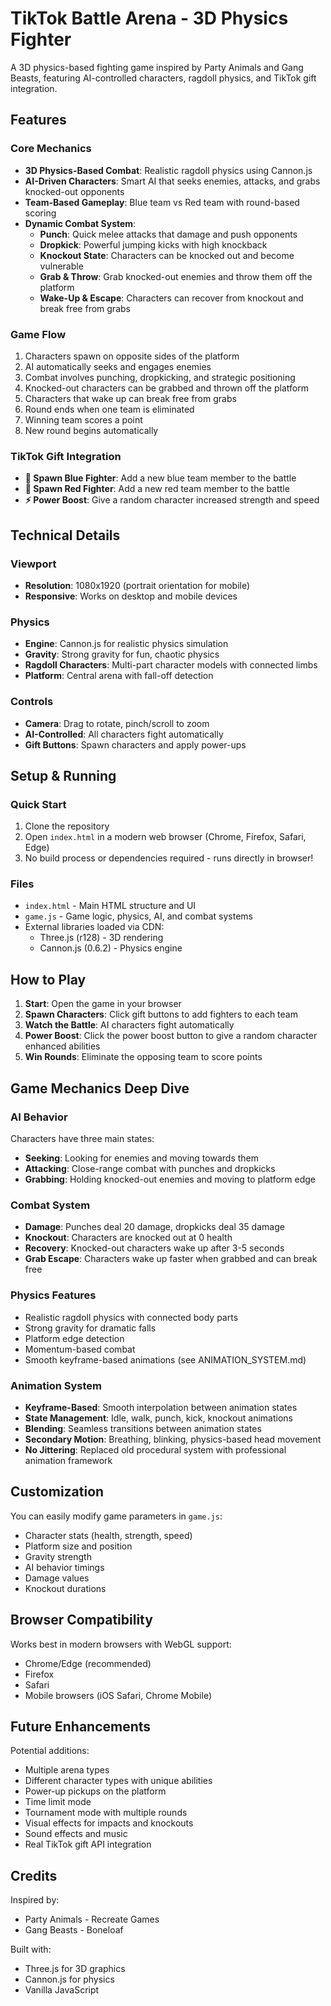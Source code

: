 # TikTok Battle Arena - 3D Physics Fighter

A 3D physics-based fighting game inspired by Party Animals and Gang Beasts, featuring AI-controlled characters, ragdoll physics, and TikTok gift integration.

## Features

### Core Mechanics
- **3D Physics-Based Combat**: Realistic ragdoll physics using Cannon.js
- **AI-Driven Characters**: Smart AI that seeks enemies, attacks, and grabs knocked-out opponents
- **Team-Based Gameplay**: Blue team vs Red team with round-based scoring
- **Dynamic Combat System**:
  - **Punch**: Quick melee attacks that damage and push opponents
  - **Dropkick**: Powerful jumping kicks with high knockback
  - **Knockout State**: Characters can be knocked out and become vulnerable
  - **Grab & Throw**: Grab knocked-out enemies and throw them off the platform
  - **Wake-Up & Escape**: Characters can recover from knockout and break free from grabs

### Game Flow
1. Characters spawn on opposite sides of the platform
2. AI automatically seeks and engages enemies
3. Combat involves punching, dropkicking, and strategic positioning
4. Knocked-out characters can be grabbed and thrown off the platform
5. Characters that wake up can break free from grabs
6. Round ends when one team is eliminated
7. Winning team scores a point
8. New round begins automatically

### TikTok Gift Integration
- **🎁 Spawn Blue Fighter**: Add a new blue team member to the battle
- **🎁 Spawn Red Fighter**: Add a new red team member to the battle
- **⚡ Power Boost**: Give a random character increased strength and speed

## Technical Details

### Viewport
- **Resolution**: 1080x1920 (portrait orientation for mobile)
- **Responsive**: Works on desktop and mobile devices

### Physics
- **Engine**: Cannon.js for realistic physics simulation
- **Gravity**: Strong gravity for fun, chaotic physics
- **Ragdoll Characters**: Multi-part character models with connected limbs
- **Platform**: Central arena with fall-off detection

### Controls
- **Camera**: Drag to rotate, pinch/scroll to zoom
- **AI-Controlled**: All characters fight automatically
- **Gift Buttons**: Spawn characters and apply power-ups

## Setup & Running

### Quick Start
1. Clone the repository
2. Open `index.html` in a modern web browser (Chrome, Firefox, Safari, Edge)
3. No build process or dependencies required - runs directly in browser!

### Files
- `index.html` - Main HTML structure and UI
- `game.js` - Game logic, physics, AI, and combat systems
- External libraries loaded via CDN:
  - Three.js (r128) - 3D rendering
  - Cannon.js (0.6.2) - Physics engine

## How to Play

1. **Start**: Open the game in your browser
2. **Spawn Characters**: Click gift buttons to add fighters to each team
3. **Watch the Battle**: AI characters fight automatically
4. **Power Boost**: Click the power boost button to give a random character enhanced abilities
5. **Win Rounds**: Eliminate the opposing team to score points

## Game Mechanics Deep Dive

### AI Behavior
Characters have three main states:
- **Seeking**: Looking for enemies and moving towards them
- **Attacking**: Close-range combat with punches and dropkicks
- **Grabbing**: Holding knocked-out enemies and moving to platform edge

### Combat System
- **Damage**: Punches deal 20 damage, dropkicks deal 35 damage
- **Knockout**: Characters are knocked out at 0 health
- **Recovery**: Knocked-out characters wake up after 3-5 seconds
- **Grab Escape**: Characters wake up faster when grabbed and can break free

### Physics Features
- Realistic ragdoll physics with connected body parts
- Strong gravity for dramatic falls
- Platform edge detection
- Momentum-based combat
- Smooth keyframe-based animations (see ANIMATION_SYSTEM.md)

### Animation System
- **Keyframe-Based**: Smooth interpolation between animation states
- **State Management**: Idle, walk, punch, kick, knockout animations
- **Blending**: Seamless transitions between animation states
- **Secondary Motion**: Breathing, blinking, physics-based head movement
- **No Jittering**: Replaced old procedural system with professional animation framework

## Customization

You can easily modify game parameters in `game.js`:
- Character stats (health, strength, speed)
- Platform size and position
- Gravity strength
- AI behavior timings
- Damage values
- Knockout durations

## Browser Compatibility

Works best in modern browsers with WebGL support:
- Chrome/Edge (recommended)
- Firefox
- Safari
- Mobile browsers (iOS Safari, Chrome Mobile)

## Future Enhancements

Potential additions:
- Multiple arena types
- Different character types with unique abilities
- Power-up pickups on the platform
- Time limit mode
- Tournament mode with multiple rounds
- Visual effects for impacts and knockouts
- Sound effects and music
- Real TikTok gift API integration

## Credits

Inspired by:
- Party Animals - Recreate Games
- Gang Beasts - Boneloaf

Built with:
- Three.js for 3D graphics
- Cannon.js for physics
- Vanilla JavaScript
